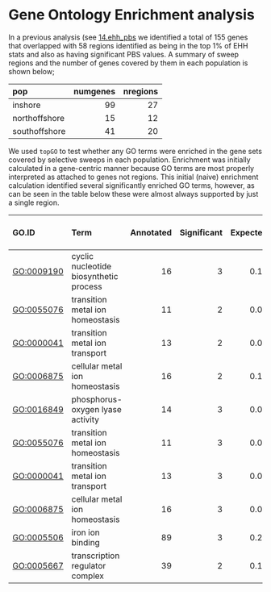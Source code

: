 Gene Ontology Enrichment analysis
================

In a previous analysis (see [14.ehh\_pbs](14.ehh_pbs.md) we identified a
total of 155 genes that overlapped with 58 regions identified as being
in the top 1% of EHH stats and also as having significant PBS values. A
summary of sweep regions and the number of genes covered by them in each
population is shown below;

| pop           | numgenes | nregions |
|:--------------|---------:|---------:|
| inshore       |       99 |       27 |
| northoffshore |       15 |       12 |
| southoffshore |       41 |       20 |

We used `topGO` to test whether any GO terms were enriched in the gene
sets covered by selective sweeps in each population. Enrichment was
initially calculated in a gene-centric manner because GO terms are most
properly interpreted as attached to genes not regions. This initial
(naive) enrichment calculation identified several significantly enriched
GO terms, however, as can be seen in the table below these were almost
always supported by just a single region.

| GO.ID        | Term                                   | Annotated | Significant | Expected | Rank in WeightFisher |  classic | WeightFisher | ontology | geneids                                            | pop           | Num Sweeps | Num Background Regions | Region p-value |
|:-------------|:---------------------------------------|----------:|------------:|---------:|---------------------:|---------:|-------------:|:---------|:---------------------------------------------------|:--------------|-----------:|-----------------------:|---------------:|
| <GO:0009190> | cyclic nucleotide biosynthetic process |        16 |           3 |     0.10 |                    1 | 1.20e-04 |     1.20e-04 | BP       | adig\_s0046.g154;adig\_s0046.g156;adig\_s0046.g157 | inshore       |          1 |                      5 |      0.0761171 |
| <GO:0055076> | transition metal ion homeostasis       |        11 |           2 |     0.07 |                    2 | 1.99e-03 |     1.99e-03 | BP       | adig\_s0005.g341;adig\_s0005.g344                  | inshore       |          1 |                      5 |      0.0761171 |
| <GO:0000041> | transition metal ion transport         |        13 |           2 |     0.08 |                    3 | 2.80e-03 |     2.80e-03 | BP       | adig\_s0005.g341;adig\_s0005.g344                  | inshore       |          1 |                      5 |      0.0761171 |
| <GO:0006875> | cellular metal ion homeostasis         |        16 |           2 |     0.10 |                    4 | 4.25e-03 |     4.25e-03 | BP       | adig\_s0005.g341;adig\_s0005.g344                  | inshore       |          1 |                      5 |      0.0761171 |
| <GO:0016849> | phosphorus-oxygen lyase activity       |        14 |           3 |     0.09 |                    1 | 7.90e-05 |     7.90e-05 | MF       | adig\_s0046.g154;adig\_s0046.g156;adig\_s0046.g157 | inshore       |          1 |                      5 |      0.0761171 |
| <GO:0055076> | transition metal ion homeostasis       |        11 |           3 |     0.03 |                    1 | 3.00e-06 |     3.00e-06 | BP       | adig\_s0005.g341;adig\_s0005.g342;adig\_s0005.g343 | southoffshore |          1 |                      5 |      0.0324032 |
| <GO:0000041> | transition metal ion transport         |        13 |           3 |     0.04 |                    2 | 5.30e-06 |     5.30e-06 | BP       | adig\_s0005.g341;adig\_s0005.g342;adig\_s0005.g343 | southoffshore |          1 |                      5 |      0.0324032 |
| <GO:0006875> | cellular metal ion homeostasis         |        16 |           3 |     0.05 |                    3 | 1.00e-05 |     1.00e-05 | BP       | adig\_s0005.g341;adig\_s0005.g342;adig\_s0005.g343 | southoffshore |          1 |                      5 |      0.0324032 |
| <GO:0005506> | iron ion binding                       |        89 |           3 |     0.26 |                    1 | 2.20e-03 |     2.20e-03 | MF       | adig\_s0005.g341;adig\_s0005.g342;adig\_s0005.g343 | southoffshore |          1 |                      5 |      0.0324032 |
| <GO:0005667> | transcription regulator complex        |        39 |           2 |     0.10 |                    1 | 4.00e-03 |     4.00e-03 | CC       | adig\_s0096.g8;adig\_s0118.g118                    | southoffshore |          2 |                      2 |      0.0000421 |
